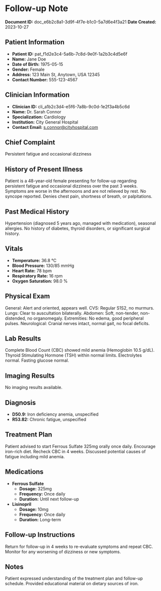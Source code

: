 # Follow-up Note

**Document ID:** doc_e6b2c8a1-3d9f-4f7e-b1c0-5a7d6e4f3a21
**Date Created:** 2023-10-27

## Patient Information
- **Patient ID:** pat_f1d2e3c4-5a6b-7c8d-9e0f-1a2b3c4d5e6f
- **Name:** Jane Doe
- **Date of Birth:** 1975-05-15
- **Gender:** Female
- **Address:** 123 Main St, Anytown, USA 12345
- **Contact Number:** 555-123-4567

## Clinician Information
- **Clinician ID:** cli_a1b2c3d4-e5f6-7a8b-9c0d-1e2f3a4b5c6d
- **Name:** Dr. Sarah Connor
- **Specialization:** Cardiology
- **Institution:** City General Hospital
- **Contact Email:** s.connor@cityhospital.com

## Chief Complaint
Persistent fatigue and occasional dizziness

## History of Present Illness
Patient is a 48-year-old female presenting for follow-up regarding persistent fatigue and occasional dizziness over the past 3 weeks. Symptoms are worse in the afternoons and are not relieved by rest. No syncope reported. Denies chest pain, shortness of breath, or palpitations.

## Past Medical History
Hypertension (diagnosed 5 years ago, managed with medication), seasonal allergies. No history of diabetes, thyroid disorders, or significant surgical history.

## Vitals
- **Temperature:** 36.8 °C
- **Blood Pressure:** 130/85 mmHg
- **Heart Rate:** 78 bpm
- **Respiratory Rate:** 16 rpm
- **Oxygen Saturation:** 98.0 %

## Physical Exam
General: Alert and oriented, appears well. CVS: Regular S1S2, no murmurs. Lungs: Clear to auscultation bilaterally. Abdomen: Soft, non-tender, non-distended, no organomegaly. Extremities: No edema, good peripheral pulses. Neurological: Cranial nerves intact, normal gait, no focal deficits.

## Lab Results
Complete Blood Count (CBC) showed mild anemia (Hemoglobin 10.5 g/dL). Thyroid Stimulating Hormone (TSH) within normal limits. Electrolytes normal. Fasting glucose normal.

## Imaging Results
No imaging results available.

## Diagnosis
- **D50.9:** Iron deficiency anemia, unspecified
- **R53.82:** Chronic fatigue, unspecified

## Treatment Plan
Patient advised to start Ferrous Sulfate 325mg orally once daily. Encourage iron-rich diet. Recheck CBC in 4 weeks. Discussed potential causes of fatigue including mild anemia.

## Medications
- **Ferrous Sulfate**
    - **Dosage:** 325mg
    - **Frequency:** Once daily
    - **Duration:** Until next follow-up
- **Lisinopril**
    - **Dosage:** 10mg
    - **Frequency:** Once daily
    - **Duration:** Long-term

## Follow-up Instructions
Return for follow-up in 4 weeks to re-evaluate symptoms and repeat CBC. Monitor for any worsening of dizziness or new symptoms.

## Notes
Patient expressed understanding of the treatment plan and follow-up schedule. Provided educational material on dietary sources of iron.